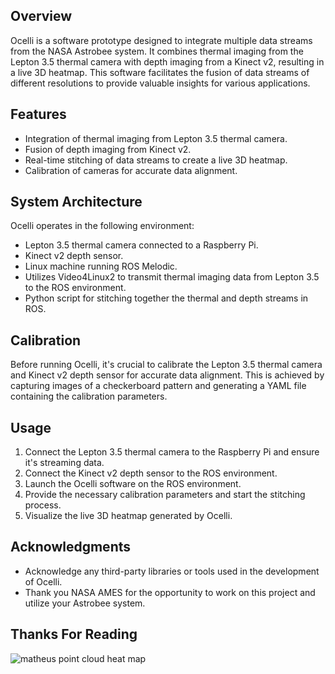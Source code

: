 ## Overview
Ocelli is a software prototype designed to integrate multiple data streams from the NASA Astrobee system. It combines thermal imaging from the Lepton 3.5 thermal camera with depth imaging from a Kinect v2, resulting in a live 3D heatmap. This software facilitates the fusion of data streams of different resolutions to provide valuable insights for various applications.

## Features
- Integration of thermal imaging from Lepton 3.5 thermal camera.
- Fusion of depth imaging from Kinect v2.
- Real-time stitching of data streams to create a live 3D heatmap.
- Calibration of cameras for accurate data alignment.

## System Architecture
Ocelli operates in the following environment:
- Lepton 3.5 thermal camera connected to a Raspberry Pi.
- Kinect v2 depth sensor.
- Linux machine running ROS Melodic.
- Utilizes Video4Linux2 to transmit thermal imaging data from Lepton 3.5 to the ROS environment.
- Python script for stitching together the thermal and depth streams in ROS.

## Calibration
Before running Ocelli, it's crucial to calibrate the Lepton 3.5 thermal camera and Kinect v2 depth sensor for accurate data alignment. This is achieved by capturing images of a checkerboard pattern and generating a YAML file containing the calibration parameters.

## Usage
1. Connect the Lepton 3.5 thermal camera to the Raspberry Pi and ensure it's streaming data.
2. Connect the Kinect v2 depth sensor to the ROS environment.
3. Launch the Ocelli software on the ROS environment.
4. Provide the necessary calibration parameters and start the stitching process.
5. Visualize the live 3D heatmap generated by Ocelli.

## Acknowledgments
- Acknowledge any third-party libraries or tools used in the development of Ocelli.
- Thank you NASA AMES for the opportunity to work on this project and utilize your Astrobee system.

## Thanks For Reading
![matheus point cloud heat map](https://github.com/JORDAN-DIAZ-ENG/Astrobee-Ocelli/assets/30423497/370c46bb-f8ec-4550-ba90-c5e43d3f6b21)
